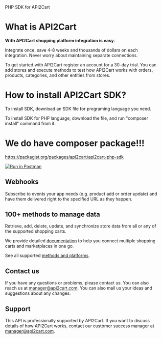 PHP SDK for API2Cart

# What is API2Cart
<b>With API2Cart shopping platform
integration is easy.</b>

Integrate once, save 4-8 weeks and thousands of dollars on each integration. Never worry about maintaining separate connections.

To get started with API2Cart register an account for a 30-day trial. You can add stores and execute methods to test how API2Cart works with orders, products, categories, and other entities from stores.

# How to install API2Cart SDK?

To install SDK, download an SDK file for programing language you need.

To install SDK for PHP language, download the file, and run "composer install" command from it.


# We do have composer package!!!
<a href="https://packagist.org/packages/api2cart/api2cart-php-sdk" target="_blank">https://packagist.org/packages/api2cart/api2cart-php-sdk</a>

<a href="https://app.getpostman.com/run-collection/c1f578bdddf7ee311593" target="_blank"><img src="https://run.pstmn.io/button.svg" alt="Run in Postman"></a>

<h2><b>Webhooks</b></h2>

Subscribe to events your app needs (e.g. product add or order update) and have them delivered right to the specified URL as they happen.

<h2><b>100+ methods to manage data</b></h2>

Retrieve, add, delete, update, and synchronize store data from all or any of the supported shopping carts.

We provide detailed <a href="http://docs.api2cart.com" target="_blank">documentation</a> to help you connect multiple shopping carts and marketplaces in one go. 

See all supported <a href="https://api2cart.com/supported-api-methods/" target="_blank">methods and platforms</a>. 

<h2><b>Contact us</b></h2>
  
If you have any questions or problems, please contact us.
You can also reach us at manager@api2cart.com. You can also mail us your ideas and suggestions about any changes.

<h2><b>Support</b></h2>

This API is professionally supported by API2Cart. If you want to discuss details of how API2Cart works, contact our customer success manager at <a href = "mailto: manager@api2cart.com" target="_blank">manager@api2cart.com</a>.
